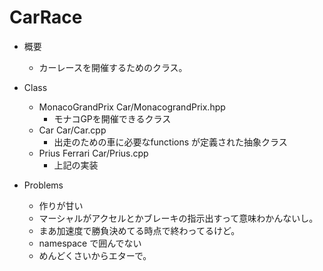 # CarRace
+ 概要
	- カーレースを開催するためのクラス。

+ Class
	- MonacoGrandPrix Car/MonacograndPrix.hpp
		* モナコGPを開催できるクラス
	- Car Car/Car.cpp
		* 出走のための車に必要なfunctions が定義された抽象クラス
	- Prius Ferrari Car/Prius.cpp
		* 上記の実装
+ Problems
	- 作りが甘い	
	* マーシャルがアクセルとかブレーキの指示出すって意味わかんないし。
	* まあ加速度で勝負決めてる時点で終わってるけど。
	- namespace で囲んでない
	* めんどくさいからエターで。
